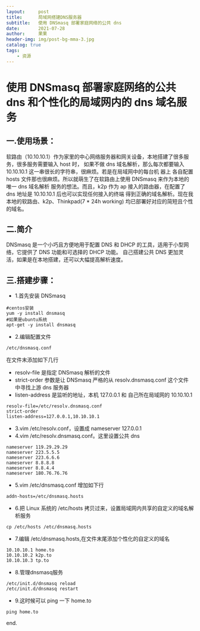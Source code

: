 ```yaml
---
layout:     post
title:      局域网搭建DNS服务器
subtitle:   使用 DNSmasq 部署家庭网络的公共 dns
date:       2021-07-28
author:     果果
header-img: img/post-bg-mma-3.jpg
catalog: true
tags:
    - 资源
---
```


# 使用 DNSmasq 部署家庭网络的公共 dns 和个性化的局域网内的 dns 域名服务

## 一.使用场景：
软路由（10.10.10.1）作为家里的中心网络服务器和网关设备，本地搭建了很多服务，很多服务需要输入 host 时，
如果不做 dns 域名解析，那么每次都要输入 10.10.10.1 这一串很长的字符串，很麻烦。若是在局域网中的每台机
器上 各自配置 hosts 文件那也很麻烦。所以就萌生了在软路由上使用 DNSmasq 来作为本地的唯一 dns 域名解析
服务的想法。而且，k2p 作为 ap 接入的路由器，在配置了 dns 地址是 10.10.10.1 后也可以实现任何接入的终端
得到正确的域名解析。现在我本地的软路由、k2p、Thinkpad(7 * 24h working) 均已部署好对应的简短且个性的域名。

## 二.简介
DNSmasq 是一个小巧且方便地用于配置 DNS 和 DHCP 的工具，适用于小型网络，它提供了 DNS 功能和可选择的 DHCP 功能。
自己搭建公共 DNS 更加灵活，如果是在本地搭建，还可以大幅提高解析速度。

## 三.搭建步骤：
* 1.首先安装 DNSmasq
```
#centos安装
yum -y install dnsmasq
#如果是ubuntu系统
apt-get -y install dnsmasq
```
* 2.编辑配置文件
```
/etc/dnsmasq.conf
```
在文件末添加如下几行
* resolv-file 是指定 DNSmasq 解析的文件
* strict-order 参数是让 DNSmasq 严格的从 resolv.dnsmasq.conf 这个文件中寻找上游 dns 服务器
* listen-address 是监听的地址，本机 127.0.0.1 和 自己所在局域网的 10.10.10.1
```
resolv-file=/etc/resolv.dnsmasq.conf
strict-order
listen-address=127.0.0.1,10.10.10.1
```

* 3.vim /etc/resolv.conf，设置成 nameserver 127.0.0.1
* 4.vim /etc/resolv.dnsmasq.conf。这里设置公共 dns
```
nameserver 119.29.29.29
nameserver 223.5.5.5
nameserver 223.6.6.6
nameserver 8.8.8.8
nameserver 8.8.4.4
nameserver 180.76.76.76
```

* 5.vim /etc/dnsmasq.conf 增加如下行
```
addn-hosts=/etc/dnsmasq.hosts
```
* 6.把 Linux 系统的 /etc/hosts 拷贝过来，设置局域网内共享的自定义的域名解析服务
```
cp /etc/hosts /etc/dnsmasq.hosts
```

* 7.编辑 /etc/dnsmasq.hosts,在文件末尾添加个性化的自定义的域名
```
10.10.10.1 home.to
10.10.10.2 k2p.to
10.10.10.3 tp.to
```

* 8.管理dnsmasq服务
```
/etc/init.d/dnsmasq reload
/etc/init.d/dnsmasq restart
```

* 9.这时候可以 ping 一下 home.to
```
ping home.to
```
end.